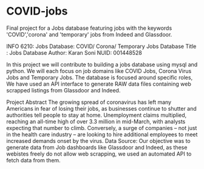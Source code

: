 # COVID-jobs
Final project for a Jobs database featuring jobs with the keywords 'COVID','corona' and 'temporary' jobs from Indeed and Glassdoor.

INFO 6210: 
Jobs Database: COVID/ Corona/ Temporary Jobs Database
Title : Jobs Database 
Author: Karan Soni 
NUID: 001448528

In this project we will contribute to building a jobs database using mysql and python. We will each focus on job domains like COVID Jobs, Corona Virus Jobs and Temporary Jobs. The database is focused around specific roles, We have used an API interface to generate RAW data files containing web scrapped listings from Glassdoor and Indeed.

Project Abstract
The growing spread of coronavirus has left many Americans in fear of losing their jobs, as businesses continue to shutter and authorities tell people to stay at home. Unemployment claims multiplied, reaching an all-time high of over 3.3 million in mid-March, with analysts expecting that number to climb. Conversely, a surge of companies – not just in the health care industry – are looking to hire additional employees to meet increased demands onset by the virus.
Data Source: Our objective was to generate data from Job dashboards like Glassdoor and Indeed, as these webistes freely do not allow web scrapping, we used an automated API to fetch data from them.
